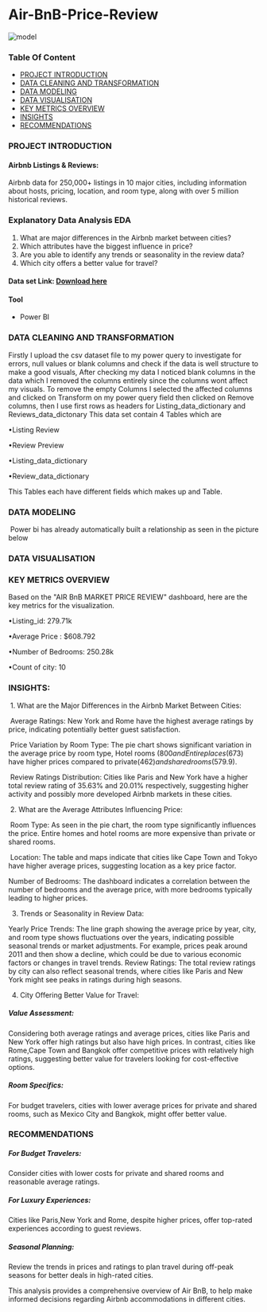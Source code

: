 # Air-BnB-Price-Review

![model](https://github.com/confilovydovy/Air-BnB-Price-Review.git)

### Table Of Content
- [PROJECT INTRODUCTION](#project-introduction)
- [DATA CLEANING AND TRANSFORMATION](#data-cleaning-and-transformation)
- [DATA MODELING](#data-modeling)
- [DATA VISUALISATION](#data-visualisation)
- [KEY METRICS OVERVIEW](#key-metrics-overview)
- [INSIGHTS](#insights)
- [RECOMMENDATIONS](#recommendations)

### PROJECT INTRODUCTION
#### Airbnb Listings & Reviews:
Airbnb data for 250,000+ listings in 10 major cities, including information about hosts, pricing, location, and room type, along with over 5 million historical reviews.

### Explanatory Data Analysis EDA
1. What are major differences in the Airbnb market between cities?
2. Which attributes have the biggest influence in price?
3. Are you able to identify any trends or seasonality in the review data?
4. Which city offers a better value for travel?

#### Data set Link: [Download here](https://drive.google.com/file/d/1cFi7RGdTWRYFGGKGrj8LaFqHt1dVBhs4/view)
#### Tool
- Power BI

### DATA CLEANING AND TRANSFORMATION
Firstly I upload the csv dataset file to my power query to investigate for errors, null values or blank columns and check if the data is well structure to make a good visuals, After checking my data I noticed blank columns in the data which I removed the columns entirely since the columns wont affect my visuals.
To remove the empty Columns I selected the affected columns and clicked on Transform on my power query field then clicked on Remove columns, then I use first rows as headers for Listing_data_dictionary and Reviews_data_dictonary
This data set contain 4 Tables which are

•Listing Review

•Review Preview

•Listing_data_dictionary

•Review_data_dictionary

This Tables each have different fields which makes up and Table.
### DATA MODELING

 Power bi has already automatically built a relationship as seen in the picture below

 ### DATA VISUALISATION
 
 ### KEY METRICS OVERVIEW
Based on the "AIR BnB MARKET PRICE REVIEW" dashboard, here are the key metrics for the visualization.

•Listing_id: 279.71k

•Average Price : $608.792

•Number of Bedrooms: 250.28k

•Count of city: 10

### INSIGHTS:

 1. What are the Major Differences in the Airbnb Market Between Cities:
 
 Average Ratings: New York and Rome have the highest average ratings by price, indicating potentially better guest satisfaction.
 
 Price Variation by Room Type: The pie chart shows significant variation in the average price by room type, Hotel rooms ($800 and Entire places($673) have higher prices compared to 
 private($462) and shared rooms($579.9).
 
 Review Ratings Distribution: Cities like Paris and New York have a higher total review rating of 35.63% and 20.01% respectively, suggesting higher activity and possibly more developed 
 Airbnb markets in these cities.
 
 2. What are the Average Attributes Influencing Price:
 
 Room Type: As seen in the pie chart, the room type significantly influences the price. Entire homes and hotel rooms are more expensive than private or shared rooms.
 
 Location: The table and maps indicate that cities like Cape Town and Tokyo have higher average prices, suggesting location as a key price factor.
 
 Number of Bedrooms: The dashboard indicates a correlation between the number of bedrooms and the average price, with more bedrooms typically leading to higher prices.
 
3. Trends or Seasonality in Review Data:
   
Yearly Price Trends: The line graph showing the average price by year, city, and room type shows fluctuations over the years, indicating possible seasonal trends or market adjustments. For example, prices peak around 2011 and then show a decline, which could be due to various economic factors or changes in travel trends.
Review Ratings: The total review ratings by city can also reflect seasonal trends, where cities like Paris and New York might see peaks in ratings during high seasons.

4. City Offering Better Value for Travel:
   
##### Value Assessment: 
Considering both average ratings and average prices, cities like Paris and New York offer high ratings but also have high prices. In contrast, cities like Rome,Cape Town and Bangkok offer competitive prices with relatively high ratings, suggesting better value for travelers looking for cost-effective options.

##### Room Specifics:
For budget travelers, cities with lower average prices for private and shared rooms, such as Mexico City and Bangkok, might offer better value.

### RECOMMENDATIONS

##### For Budget Travelers: 
Consider cities with lower costs for private and shared rooms and reasonable average ratings.

##### For Luxury Experiences: 
Cities like Paris,New York and Rome, despite higher prices, offer top-rated experiences according to guest reviews.

##### Seasonal Planning: 
Review the trends in prices and ratings to plan travel during off-peak seasons for better deals in high-rated cities.

This analysis provides a comprehensive overview of Air BnB, to help make informed decisions regarding Airbnb accommodations in different cities.

